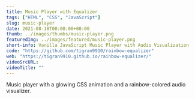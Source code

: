 ```yaml
---
title: Music Player with Equalizer
tags: ["HTML", "CSS", "JavaScript"]
slug: music-player
date: 2021-08-18T00:00:00+00:00
thumb: ../images/thumbs/music-player.png
featuredImg: ../images/featured/music-player.png
short-info: Vanilla JavaScript Music Player with Audio Visualization
code: "https://github.com/tigran9910/rainbow-equalizer"
web: "https://tigran9910.github.io/rainbow-equalizer/"
videoSrcURL:
videoTitle: ""
---
```


Music player with a glowing CSS animation and a rainbow-colored audio visualizer.

